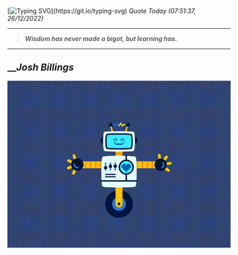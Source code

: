 [![Typing SVG](https://readme-typing-svg.herokuapp.com?font=Press+Start+2P&color=C2F784&size=35&width=900&height=100&lines=Hello+World%2C+I'm+Hung+!)](https://git.io/typing-svg) 
_Quote Today (07:51:37, 26/12/2022)_
___
>**_Wisdom has never made a bigot, but learning has._**
___

## __**_Josh Billings_**

![RobotDance](src/assets/images/robot-dancing-dribble.gif?style=center)
